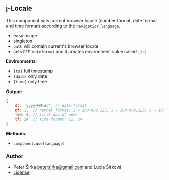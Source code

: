 ## j-Locale

This component sets current browser locale (number format, date format and time format) according to the `navigatior.language`.

- easy usage
- singleton
- `path` will contain current's browser locale
- sets `DEF.dateformat` and it creates environment value called `[ts]`

__Environments__:

- `[ts]` full timestamp
- `[date]` only date
- `[time]` only time

__Output__:

```js
{
	dt: 'yyyy–MM–dd', // date format
	nf: 1,  // number format: 1 = 100 000.123, 2 = 100 000,123, 3 = 100.000,123, 4 = 100,000.123
	fdw: 0, // first day of week
	tf: 24  // time format: 12, 24
}
````

__Methods__:

- `component.use(language)`

### Author

- Peter Širka <petersirka@gmail.com> and Lucia Širková
- [License](https://www.totaljs.com/license/)